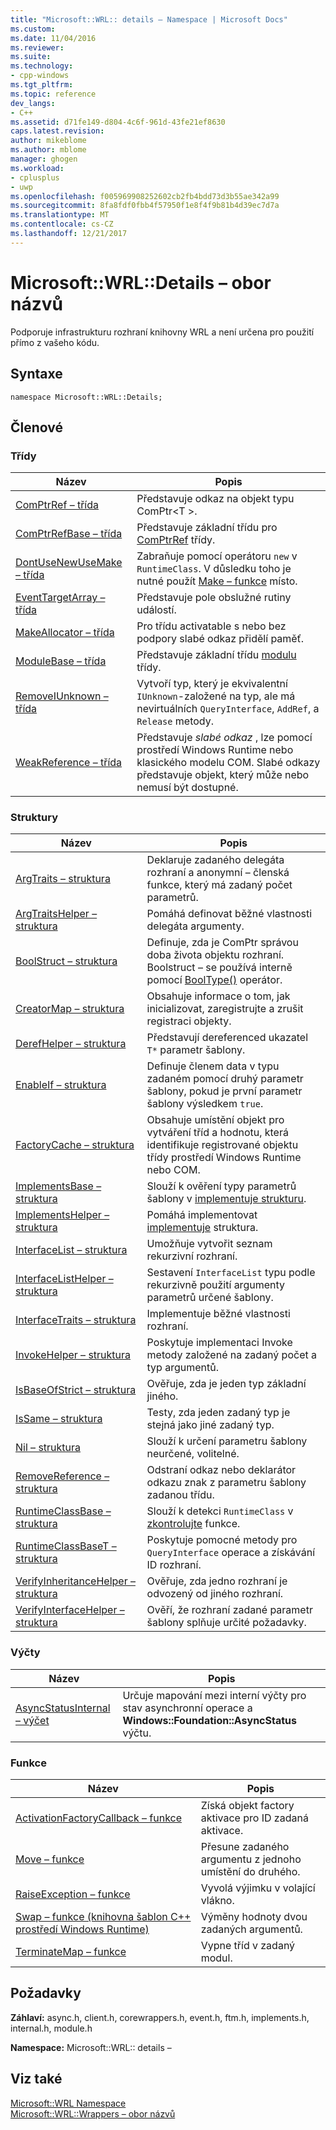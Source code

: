 ```yaml
---
title: "Microsoft::WRL:: details – Namespace | Microsoft Docs"
ms.custom: 
ms.date: 11/04/2016
ms.reviewer: 
ms.suite: 
ms.technology:
- cpp-windows
ms.tgt_pltfrm: 
ms.topic: reference
dev_langs:
- C++
ms.assetid: d71fe149-d804-4c6f-961d-43fe21ef8630
caps.latest.revision: 
author: mikeblome
ms.author: mblome
manager: ghogen
ms.workload:
- cplusplus
- uwp
ms.openlocfilehash: f005969908252602cb2fb4bdd73d3b55ae342a99
ms.sourcegitcommit: 8fa8fdf0fbb4f57950f1e8f4f9b81b4d39ec7d7a
ms.translationtype: MT
ms.contentlocale: cs-CZ
ms.lasthandoff: 12/21/2017
---
```

# <a name="microsoftwrldetails-namespace"></a>Microsoft::WRL::Details – obor názvů
Podporuje infrastrukturu rozhraní knihovny WRL a není určena pro použití přímo z vašeho kódu.  
  
## <a name="syntax"></a>Syntaxe  
  
```  
namespace Microsoft::WRL::Details;  
```  
  
## <a name="members"></a>Členové  
  
### <a name="classes"></a>Třídy  
  
|Název|Popis|  
|----------|-----------------|  
|[ComPtrRef – třída](../windows/comptrref-class.md)|Představuje odkaz na objekt typu ComPtr\<T >.|  
|[ComPtrRefBase – třída](../windows/comptrrefbase-class.md)|Představuje základní třídu pro [ComPtrRef](../windows/comptrref-class.md) třídy.|  
|[DontUseNewUseMake – třída](../windows/dontusenewusemake-class.md)|Zabraňuje pomocí operátoru `new` v `RuntimeClass`. V důsledku toho je nutné použít [Make – funkce](../windows/make-function.md) místo.|  
|[EventTargetArray – třída](../windows/eventtargetarray-class.md)|Představuje pole obslužné rutiny událostí.|  
|[MakeAllocator – třída](../windows/makeallocator-class.md)|Pro třídu activatable s nebo bez podpory slabé odkaz přidělí paměť.|  
|[ModuleBase – třída](../windows/modulebase-class.md)|Představuje základní třídu [modulu](../windows/module-class.md) třídy.|  
|[RemoveIUnknown – třída](../windows/removeiunknown-class.md)|Vytvoří typ, který je ekvivalentní `IUnknown`-založené na typ, ale má nevirtuálních `QueryInterface`, `AddRef`, a `Release` metody.|  
|[WeakReference – třída](../windows/weakreference-class1.md)|Představuje *slabé odkaz* , lze pomocí prostředí Windows Runtime nebo klasického modelu COM. Slabé odkazy představuje objekt, který může nebo nemusí být dostupné.|  
  
### <a name="structures"></a>Struktury  
  
|Název|Popis|  
|----------|-----------------|  
|[ArgTraits – struktura](../windows/argtraits-structure.md)|Deklaruje zadaného delegáta rozhraní a anonymní – členská funkce, který má zadaný počet parametrů.|  
|[ArgTraitsHelper – struktura](../windows/argtraitshelper-structure.md)|Pomáhá definovat běžné vlastnosti delegáta argumenty.|  
|[BoolStruct – struktura](../windows/boolstruct-structure.md)|Definuje, zda je ComPtr správou doba života objektu rozhraní. Boolstruct – se používá interně pomocí [BoolType()](../windows/comptr-operator-microsoft-wrl-details-booltype-operator.md) operátor.|  
|[CreatorMap – struktura](../windows/creatormap-structure.md)|Obsahuje informace o tom, jak inicializovat, zaregistrujte a zrušit registraci objekty.|  
|[DerefHelper – struktura](../windows/derefhelper-structure.md)|Představují dereferenced ukazatel `T*` parametr šablony.|  
|[EnableIf – struktura](../windows/enableif-structure.md)|Definuje členem data v typu zadaném pomocí druhý parametr šablony, pokud je první parametr šablony výsledkem `true`.|  
|[FactoryCache – struktura](../windows/factorycache-structure.md)|Obsahuje umístění objekt pro vytváření tříd a hodnotu, která identifikuje registrované objektu třídy prostředí Windows Runtime nebo COM.|  
|[ImplementsBase – struktura](../windows/implementsbase-structure.md)|Slouží k ověření typy parametrů šablony v [implementuje strukturu](../windows/implements-structure.md).|  
|[ImplementsHelper – struktura](../windows/implementshelper-structure.md)|Pomáhá implementovat [implementuje](../windows/implements-structure.md) struktura.|  
|[InterfaceList – struktura](../windows/interfacelist-structure.md)|Umožňuje vytvořit seznam rekurzivní rozhraní.|  
|[InterfaceListHelper – struktura](../windows/interfacelisthelper-structure.md)|Sestavení `InterfaceList` typu podle rekurzivně použití argumenty parametrů určené šablony.|  
|[InterfaceTraits – struktura](../windows/interfacetraits-structure.md)|Implementuje běžné vlastnosti rozhraní.|  
|[InvokeHelper – struktura](../windows/invokehelper-structure.md)|Poskytuje implementaci Invoke metody založené na zadaný počet a typ argumentů.|  
|[IsBaseOfStrict – struktura](../windows/isbaseofstrict-structure.md)|Ověřuje, zda je jeden typ základní jiného.|  
|[IsSame – struktura](../windows/issame-structure.md)|Testy, zda jeden zadaný typ je stejná jako jiné zadaný typ.|  
|[Nil – struktura](../windows/nil-structure.md)|Slouží k určení parametru šablony neurčené, volitelné.|  
|[RemoveReference – struktura](../windows/removereference-structure.md)|Odstraní odkaz nebo deklarátor odkazu znak z parametru šablony zadanou třídu.|  
|[RuntimeClassBase – struktura](../windows/runtimeclassbase-structure.md)|Slouží k detekci `RuntimeClass` v [zkontrolujte](../windows/make-function.md) funkce.|  
|[RuntimeClassBaseT – struktura](../windows/runtimeclassbaset-structure.md)|Poskytuje pomocné metody pro `QueryInterface` operace a získávání ID rozhraní.|  
|[VerifyInheritanceHelper – struktura](../windows/verifyinheritancehelper-structure.md)|Ověřuje, zda jedno rozhraní je odvozený od jiného rozhraní.|  
|[VerifyInterfaceHelper – struktura](../windows/verifyinterfacehelper-structure.md)|Ověří, že rozhraní zadané parametr šablony splňuje určité požadavky.|  
  
### <a name="enumerations"></a>Výčty  
  
|Název|Popis|  
|----------|-----------------|  
|[AsyncStatusInternal – výčet](../windows/asyncstatusinternal-enumeration.md)|Určuje mapování mezi interní výčty pro stav asynchronní operace a **Windows::Foundation::AsyncStatus** výčtu.|  
  
### <a name="functions"></a>Funkce  
  
|Název|Popis|  
|----------|-----------------|  
|[ActivationFactoryCallback – funkce](../windows/activationfactorycallback-function.md)|Získá objekt factory aktivace pro ID zadaná aktivace.|  
|[Move – funkce](../windows/move-function.md)|Přesune zadaného argumentu z jednoho umístění do druhého.|  
|[RaiseException – funkce](../windows/raiseexception-function.md)|Vyvolá výjimku v volající vlákno.|  
|[Swap – funkce (knihovna šablon C++ prostředí Windows Runtime)](../windows/swap-function-windows-runtime-cpp-template-library.md)|Výměny hodnoty dvou zadaných argumentů.|  
|[TerminateMap – funkce](../windows/terminatemap-function.md)|Vypne tříd v zadaný modul.|  
  
## <a name="requirements"></a>Požadavky  
 **Záhlaví:** async.h, client.h, corewrappers.h, event.h, ftm.h, implements.h, internal.h, module.h  
  
 **Namespace:** Microsoft::WRL:: details –  
  
## <a name="see-also"></a>Viz také  
 [Microsoft::WRL Namespace](../windows/microsoft-wrl-namespace.md)   
 [Microsoft::WRL::Wrappers – obor názvů](../windows/microsoft-wrl-wrappers-namespace.md)